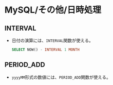 # MySQL/その他/日時処理

## INTERVAL

- 日付の演算には、`INTERVAL`関数が使える。

  ```sql
  SELECT NOW() - INTERVAL 1 MONTH
  ```

## PERIOD_ADD

- `yyyyMM`形式の数値には、`PERIOD_ADD`関数が使える。
